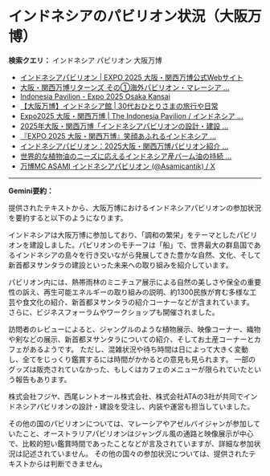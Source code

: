 # インドネシアのパビリオン状況（大阪万博）

**検索クエリ：** インドネシア パビリオン 大阪万博

- [インドネシアパビリオン | EXPO 2025 大阪・関西万博公式Webサイト](https://www.expo2025.or.jp/official-participant/indonesia/)
- [大阪・関西万博リターンズ その①海外パビリオン・マレーシア ...](https://ameblo.jp/mamehana0705/entry-12897501153.html)
- [Indonesia Pavilion - Expo 2025 Osaka Kansai](https://expo2025indonesia.id/)
- [【大阪万博】インドネシア館 | 30代おひとりさまの旅行や日常](https://ameblo.jp/yrk0327/entry-12902904410.html)
- [Expo2025 大阪・関西万博 | The Indonesia Pavilion / インドネシア ...](https://www.instagram.com/p/C6s6GRiu_ZW/)
- [2025年大阪・関西万博「インドネシアパビリオンの設計・建設 ...](https://www.fujiya-net.co.jp/news/20240501)
- [『EXPO 2025 大阪・関西万博』笑顔あふれるインドネシア ...](https://note.com/yamada_tourist/n/n27bea8822b97)
- [インドネシアパビリオン：2025大阪・関西万博パビリオン紹介 ...](https://www.nippon.com/ja/guide-to-japan/expo2025021/)
- [世界的な植物油のニーズに応えるインドネシア産パーム油の持続 ...](https://theme-weeks.expo2025.or.jp/program/detail/6736f12e30e34.html)
- [万博MC ASAMI インドネシアパビリオン (@Asamicantik) / X](https://x.com/asamicantik)


---

**Gemini要約：**

提供されたテキストから、大阪万博におけるインドネシアパビリオンの参加状況を要約すると以下のようになります。

インドネシアは大阪万博に参加しており、「調和の繁栄」をテーマとしたパビリオンを建設しました。パビリオンのモチーフは「船」で、世界最大の群島国であるインドネシアの島々を行き交いながら発展してきた豊かな自然、文化、そして新首都ヌサンタラの建設といった未来への取り組みを紹介しています。

パビリオン内には、熱帯雨林のミニチュア展示による自然の美しさや保全の重要性の訴え、再生可能エネルギーの取り組みの説明、約1300民族が育む多様な工芸や食文化の紹介、新首都ヌサンタラの紹介コーナーなどが含まれています。  さらに、ビジネスフォーラムやワークショップも開催されました。

訪問者のレビューによると、ジャングルのような植物展示、映像コーナー、織物や剣などの展示、新首都ヌサンタラについての紹介、そしてお土産コーナーとカフェがあるようです。  ただし、混雑状況や待ち時間は日によって大きく変動し、全てをじっくり鑑賞するには時間がかかるとの意見も見られます。  一部のグッズは販売されていなかった、もしくはカフェのメニューが限られていたという報告もあります。

株式会社フジヤ、西尾レントオール株式会社、株式会社ATAの3社が共同でインドネシアパビリオンの設計・建設を受注し、内装や運営も担当していました。


その他の国のパビリオンについては、マレーシアやアゼルバイジャンが参加していたこと、オーストラリアパビリオンはジャングル風の通路と映像展示が中心で、比較的短い鑑賞時間であったことなどが言及されていますが、詳細な参加状況は記述されていません。  その他の国々の参加状況については、提供されたテキストからは判断できません。

